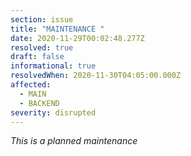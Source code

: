 ```yaml
---
section: issue
title: "MAINTENANCE "
date: 2020-11-29T00:02:48.277Z
resolved: true
draft: false
informational: true
resolvedWhen: 2020-11-30T04:05:00.000Z
affected:
  - MAIN
  - BACKEND
severity: disrupted
---
```

*This is a planned maintenance*